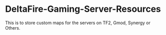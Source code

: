 # DeltaFire-Gaming-Server-Resources

This is to store custom maps for the servers on TF2, Gmod, Synergy or Others.
